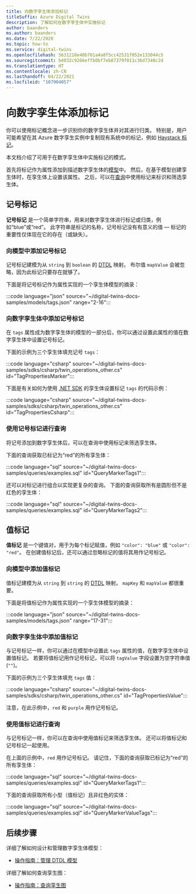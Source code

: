 ```yaml
---
title: 向数字孪生体添加标记
titleSuffix: Azure Digital Twins
description: 了解如何在数字孪生体中实施标记
author: baanders
ms.author: baanders
ms.date: 7/22/2020
ms.topic: how-to
ms.service: digital-twins
ms.openlocfilehash: 5631218e40b701a4a8f5cc42531f052e133044c5
ms.sourcegitcommit: b4032c9266effb0bf7eb87379f011c36d7340c2d
ms.translationtype: HT
ms.contentlocale: zh-CN
ms.lasthandoff: 04/22/2021
ms.locfileid: "107904057"
---
```

# <a name="add-tags-to-digital-twins"></a>向数字孪生体添加标记 

你可以使用标记概念进一步识别你的数字孪生体并对其进行归类。 特别是，用户可能希望在其 Azure 数字孪生实例中复制现有系统中的标记，例如 [Haystack 标记](https://project-haystack.org/doc/TagModel)。 

本文档介绍了可用于在数字孪生体中实施标记的模式。

首先将标记作为属性添加到描述数字孪生体的[模型](concepts-models.md)中。 然后，在基于模型创建孪生体时，在孪生体上设置该属性。 之后，可以在[查询](concepts-query-language.md)中使用标记来标识和筛选孪生体。

## <a name="marker-tags"></a>记号标记 

**记号标记** 是一个简单字符串，用来对数字孪生体进行标记或归类，例如“blue”或“red”。 此字符串是标记的名称，记号标记没有有意义的值 — 标记的重要性仅体现在它的存在（或缺失）。 

### <a name="add-marker-tags-to-model"></a>向模型中添加记号标记 

记号标记建模为从 `string` 到 `boolean` 的 [DTDL](https://github.com/Azure/opendigitaltwins-dtdl/blob/master/DTDL/v2/dtdlv2.md) 映射。 布尔值 `mapValue` 会被忽略，因为此标记只要存在就够了。 

下面是将记号标记作为属性实现的一个孪生体模型的摘录：

:::code language="json" source="~/digital-twins-docs-samples/models/tags.json" range="2-16":::

### <a name="add-marker-tags-to-digital-twins"></a>向数字孪生体中添加记号标记

在 `tags` 属性成为数字孪生体的模型的一部分后，你可以通过设置此属性的值在数字孪生体中设置记号标记。 

下面的示例为三个孪生体填充记号 `tags`：

:::code language="csharp" source="~/digital-twins-docs-samples/sdks/csharp/twin_operations_other.cs" id="TagPropertiesMarker":::

下面是有关如何为使用 [.NET SDK](/dotnet/api/overview/azure/digitaltwins/client) 的孪生体设置标记 `tags` 的代码示例：

:::code language="csharp" source="~/digital-twins-docs-samples/sdks/csharp/twin_operations_other.cs" id="TagPropertiesCsharp":::

### <a name="query-with-marker-tags"></a>使用记号标记进行查询

将记号添加到数字孪生体后，可以在查询中使用标记来筛选孪生体。 

下面的查询获取已标记为“red”的所有孪生体： 

:::code language="sql" source="~/digital-twins-docs-samples/queries/examples.sql" id="QueryMarkerTags1":::

还可以对标记进行组合以实现更复杂的查询。 下面的查询获取所有是圆形但不是红色的孪生体： 

:::code language="sql" source="~/digital-twins-docs-samples/queries/examples.sql" id="QueryMarkerTags2":::

## <a name="value-tags"></a>值标记 

**值标记** 是一个键值对，用于为每个标记赋值，例如 `"color": "blue"` 或 `"color": "red"`。 在创建值标记后，还可以通过忽略标记的值将其用作记号标记。 

### <a name="add-value-tags-to-model"></a>向模型中添加值标记 

值标记建模为从 `string` 到 `string` 的 [DTDL](https://github.com/Azure/opendigitaltwins-dtdl/blob/master/DTDL/v2/dtdlv2.md) 映射。 `mapKey` 和 `mapValue` 都很重要。 

下面是将值标记作为属性实现的一个孪生体模型的摘录：

:::code language="json" source="~/digital-twins-docs-samples/models/tags.json" range="17-31":::

### <a name="add-value-tags-to-digital-twins"></a>向数字孪生体中添加值标记

与记号标记一样，你可以通过在模型中设置此 `tags` 属性的值，在数字孪生体中设置值标记。 若要将值标记用作记号标记，可以将 `tagValue` 字段设置为空字符串值 (`""`)。 

下面的示例为三个孪生体填充 `tags` 值：

:::code language="csharp" source="~/digital-twins-docs-samples/sdks/csharp/twin_operations_other.cs" id="TagPropertiesValue":::

注意，在此示例中，`red` 和 `purple` 用作记号标记。

### <a name="query-with-value-tags"></a>使用值标记进行查询

与记号标记一样，你可以在查询中使用值标记来筛选孪生体。 还可以将值标记和记号标记一起使用。

在上面的示例中，`red` 用作记号标记。 请记住，下面的查询获取已标记为“red”的所有孪生体： 

:::code language="sql" source="~/digital-twins-docs-samples/queries/examples.sql" id="QueryMarkerTags1":::

下面的查询获取所有小型（值标记）且非红色的实体： 

:::code language="sql" source="~/digital-twins-docs-samples/queries/examples.sql" id="QueryMarkerValueTags":::

## <a name="next-steps"></a>后续步骤

详细了解如何设计和管理数字孪生体模型：
* [操作指南：管理 DTDL 模型](how-to-manage-model.md)

详细了解如何查询孪生图：
* [操作指南：查询孪生图](how-to-query-graph.md)
